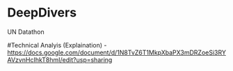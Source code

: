 # DeepDivers

UN Datathon

#Technical Analyis (Explaination) - https://docs.google.com/document/d/1N8TvZ6T1MkpXbaPX3mDRZoeSi3RYAVzvnHcIhkT8hmI/edit?usp=sharing

